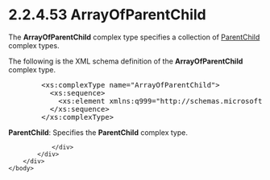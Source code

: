 <html dir="LTR" xmlns:mshelp="http://msdn.microsoft.com/mshelp" xmlns:ddue="http://ddue.schemas.microsoft.com/authoring/2003/5" xmlns:xlink="http://www.w3.org/1999/xlink" xmlns:tool="http://www.microsoft.com/tooltip">
    <head>
        <meta http-equiv="Content-Type" content="text/html; CHARSET=utf-8"></meta>
        <meta name="save" content="history"></meta>
        <title>2.2.4.53 ArrayOfParentChild</title>
        <xml>
            <mshelp:toctitle title="2.2.4.53 ArrayOfParentChild"></mshelp:toctitle>
            <mshelp:rltitle title="[MS-SSMDSWS-15]: ArrayOfParentChild"></mshelp:rltitle>
            <mshelp:keyword index="A" term="463c551d-045f-4f4a-aad9-5162ed8bb66f"></mshelp:keyword>
            <mshelp:attr name="DCSext.ContentType" value="open specification"></mshelp:attr>
            <mshelp:attr name="AssetID" value="463c551d-045f-4f4a-aad9-5162ed8bb66f"></mshelp:attr>
            <mshelp:attr name="TopicType" value="kbRef"></mshelp:attr>
            <mshelp:attr name="DCSext.Title" value="[MS-SSMDSWS-15]: ArrayOfParentChild" />
        </xml>
    </head>
    <body>
        <div id="header">
            <h1 class="heading">2.2.4.53 ArrayOfParentChild</h1>
        </div>
        <div id="mainSection">
            <div id="mainBody">
                <div id="allHistory" class="saveHistory"></div>
                <div id="sectionSection0" class="section" name="collapseableSection">
                    

<p>The <b>ArrayOfParentChild</b> complex type specifies a
collection of <a href="84c07f25-50ec-4b24-b2eb-9747f691c9d7.html">ParentChild</a>
complex types.</p>

<p>The following is the XML schema definition of the <b>ArrayOfParentChild</b>
complex type.</p>

<dl>
<dd>
<div><pre>   &lt;xs:complexType name=&quot;ArrayOfParentChild&quot;&gt;
     &lt;xs:sequence&gt;
       &lt;xs:element xmlns:q999=&quot;http://schemas.microsoft.com/sqlserver/masterdataservices/2009/09&quot; minOccurs=&quot;0&quot; maxOccurs=&quot;unbounded&quot; name=&quot;ParentChild&quot; nillable=&quot;true&quot; type=&quot;q999:ParentChild&quot; xmlns:xs=&quot;http://www.w3.org/2001/XMLSchema&quot; /&gt;
     &lt;/xs:sequence&gt;
   &lt;/xs:complexType&gt;
</pre></div>
</dd></dl>

<p><b>ParentChild</b>: Specifies the <b>ParentChild</b>
complex type.</p>


                </div>
            </div>
        </div>
    </body>
</html>